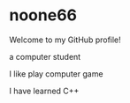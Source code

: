 # noone66
Welcome to my GitHub profile!  

a computer student 

I like play computer game 

I have learned C++
